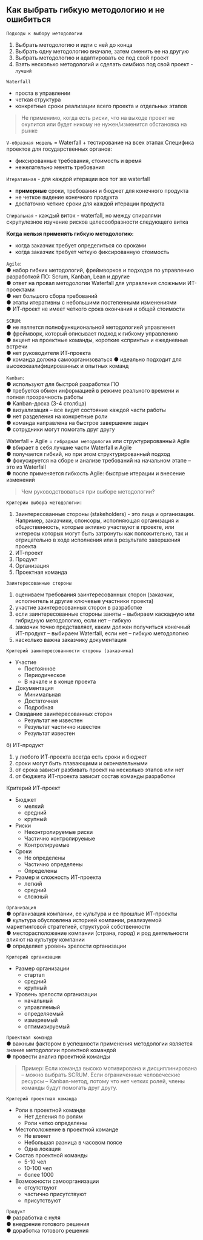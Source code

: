 
## Как выбрать гибкую методологию и не ошибиться

`Подходы к выбору методологии`
1. Выбрать методологию и идти с ней до конца
2. Выбрать одну методологию вначале, затем сменить ее на другую
3. Выбрать методологию и адаптировать ее под свой проект
4. Взять несколько методологий и сделать симбиоз под свой проект - `лучший`

`Waterfall`
* проста в управлении
* четкая структура
* конкретные сроки реализации всего проекта и отдельных этапов

> Не применимо, когда есть риски, что на выходе проект не окупится или будет никому не нужен/изменится обстановка на рынке

`V-образная модель` = Waterfall + тестирование на всех этапах
Специфика проектов для государственных органов:
* фиксированные требования, стоимость и время
* нежелательно менять требования

`Итеративная` - для каждой итерации все тот же waterfall
* **примерные** сроки, требования и бюджет для конечного продукта
* не четкое видение конечного продукта
* достаточно четкие сроки для каждой итерации продукта

`Спиральная` - каждый виток - waterfall, но между спиралями скрупулезное изучение рисков целесообразности следующего витка

**Когда нельзя применять гибкую методологию:**
* когда заказчик требует определиться со сроками
* когда заказчик требует четкую фиксированную стоимость

`Agile`:   
● набор гибких методологий, фреймворков и подходов по управлению разработкой ПО: Scrum, Kanban, Lean
и другие  
● ответ на провал методологии Waterfall для управления сложными ИТ-проектами  
● нет большого сбора требований  
● этапы итеративны с небольшими постепенными изменениями  
● ИТ-проект не имеет четкого срока окончания и общей стоимости  

`SCRUM`:   
● не является полнофункциональной методологией управления  
● фреймворк, который описывает подход к гибкому управлению  
● акцент на проектные команды, короткие «спринты» и ежедневные встречи  
● нет руководителя ИТ-проекта  
● команда должна самоорганизоваться 
● идеально подходит для высококвалифицированных и опытных команд  

`Kanban`:  
● используют для быстрой разработки ПО  
● требуется обмен информацией в режиме реального времени и полная прозрачность работы  
● Kanban-доска (3-4 столбца)  
● визуализация – все видят состояние каждой части работы  
● нет разделения на конкретные роли  
● команда направлена на быстрое завершение задач  
● сотрудники могут помогать друг другу  


Waterfall  + Agile = `гибрадная методология` или структурированный Agile  
● вбирает в себя лучшие части Waterfall и Agile  
● получается гибкий, но при этом структурированный подход  
● фокусируется на сборе и анализе требований на начальном этапе – это из Waterfall  
● после применяется гибкость Agile: быстрые итерации и внесение изменений  

> Чем руководствоваться при выборе методологии?

`Критерии выбора методологии:`    
1. Заинтересованные стороны (stakeholders) - это лица и организации. Например, заказчики, спонсоры, исполняющая организация и общественность, которые активно участвуют в проекте, или интересы которых могут
быть затронуты как положительно, так и отрицательно в ходе исполнения или в результате завершения проекта
2. ИТ-проект
3. Продукт
4. Организация
5. Проектная команда

`Заинтересованные стороны`
1. оцениваем требования заинтересованных сторон (заказчик, исполнитель и другие ключевые участники проекта)
2. участие заинтересованных сторон в разработке
3. если заинтересованные стороны заняты – выбираем каскадную или гибридную методологию, если нет – гибкую
4. заказчик точно представляет, каким должен получиться конечный ИТ-продукт – выбираем Waterfall, если нет – гибкую методологию
5. насколько важна заказчику документация

`Критерий заинтересованности стороны (заказчика)`
  * Участие
    * Постоянное
    * Периодическое
    * В начале и в конце проекта
  * Документация
    * Минимальная
    * Достаточная
    * Подробная
  * Ожидание заинтересованных сторон
    * Результат не известен
    * Результат частично известен
    * Результат известен

б) ИТ-продукт
1. у любого ИТ-проекта всегда есть сроки и бюджет
2. сроки могут быть плавающими и окончательными
3. от срока зависит разбивать проект на несколько этапов или нет
4. от бюджета ИТ-проекта зависит состав команды разработки

Критерий ИТ-проект
  * Бюджет
    * мелкий
    * средний
    * крупный
  * Риски
    * Неконтролируемые риски
    * Частично контролируемые
    * Контролируемые
  * Сроки
    * Не определены
    * Частично определены
    * Определены
  * Размер и сложность ИТ-проекта
    * легкий
    * средний
    * сложный

`Организация`  
● организация компании, ее культура и ее прошлые ИТ-проекты   
● культура обусловлена историей компании, реализуемой маркетинговой стратегией, структурой собственности   
● месторасположение компании (страна, город) и род деятельности влияют на культуру компании   
● определяет уровень зрелости организации   

`Критерий организации`
  * Размер организации
    * стартап
    * средний
    * крупный
  * Уровень зрелости организации
    * начальный
    * управляемый
    * определяемый
    * измеряемый
    * оптимизируемый

`Проектная команда`  
● важным фактором в успешности применения методологии является знание методологии проектной командой  
● провести анализ проектной команды    

> Пример: Если команда высоко мотивирована и дисциплинирована – можно выбрать SCRUM.
Если ограниченные человеческие ресурсы – Kanban-метод, потому что нет четких
ролей, члены команды будут помогать друг другу.

`Критерий проектная команда`
  * Роли в проектной команде
    * Нет деления по ролям
    * Роли четко определены
  * Местоположение в проектной команде
    * Не влияет
    * Небольшая разница в часовом поясе
    * Одна локация
  * Состав проектной команды
    * 5-10 чел
    * 10-100 чел
    * более 1000
  * Возможности самоорганизации
    * отсутствуют
    * частично присутствуют
    * присутствуют

`Продукт`  
● разработка с нуля  
● внедрение готового решения  
● доработка готового решения  